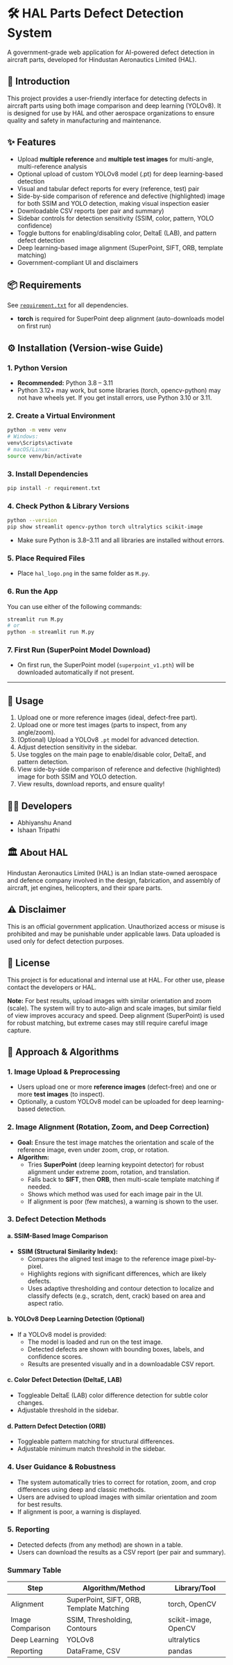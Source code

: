 # 🛠️ HAL Parts Defect Detection System

A government-grade web application for AI-powered defect detection in aircraft parts, developed for Hindustan Aeronautics Limited (HAL).

## 🚀 Introduction
This project provides a user-friendly interface for detecting defects in aircraft parts using both image comparison and deep learning (YOLOv8). It is designed for use by HAL and other aerospace organizations to ensure quality and safety in manufacturing and maintenance.

## ✨ Features
- Upload **multiple reference** and **multiple test images** for multi-angle, multi-reference analysis
- Optional upload of custom YOLOv8 model (.pt) for deep learning-based detection
- Visual and tabular defect reports for every (reference, test) pair
- Side-by-side comparison of reference and defective (highlighted) image for both SSIM and YOLO detection, making visual inspection easier
- Downloadable CSV reports (per pair and summary)
- Sidebar controls for detection sensitivity (SSIM, color, pattern, YOLO confidence)
- Toggle buttons for enabling/disabling color, DeltaE (LAB), and pattern defect detection
- Deep learning-based image alignment (SuperPoint, SIFT, ORB, template matching)
- Government-compliant UI and disclaimers

## 📦 Requirements
See [`requirement.txt`](requirement.txt) for all dependencies.
- **torch** is required for SuperPoint deep alignment (auto-downloads model on first run)

## ⚙️ Installation (Version-wise Guide)

### 1. **Python Version**
- **Recommended:** Python 3.8 – 3.11
- Python 3.12+ may work, but some libraries (torch, opencv-python) may not have wheels yet. If you get install errors, use Python 3.10 or 3.11.

### 2. **Create a Virtual Environment**
```bash
python -m venv venv
# Windows:
venv\Scripts\activate
# macOS/Linux:
source venv/bin/activate
```

### 3. **Install Dependencies**
```bash
pip install -r requirement.txt
```

### 4. **Check Python & Library Versions**
```bash
python --version
pip show streamlit opencv-python torch ultralytics scikit-image
```
- Make sure Python is 3.8–3.11 and all libraries are installed without errors.

### 5. **Place Required Files**
- Place `hal_logo.png` in the same folder as `M.py`.

### 6. **Run the App**
You can use either of the following commands:
```bash
streamlit run M.py
# or
python -m streamlit run M.py
```

### 7. **First Run (SuperPoint Model Download)**
- On first run, the SuperPoint model (`superpoint_v1.pth`) will be downloaded automatically if not present.

---

## 📝 Usage
1. Upload one or more reference images (ideal, defect-free part).
2. Upload one or more test images (parts to inspect, from any angle/zoom).
3. (Optional) Upload a YOLOv8 `.pt` model for advanced detection.
4. Adjust detection sensitivity in the sidebar.
5. Use toggles on the main page to enable/disable color, DeltaE, and pattern detection.
6. View side-by-side comparison of reference and defective (highlighted) image for both SSIM and YOLO detection.
7. View results, download reports, and ensure quality!

## 👩‍💻 Developers
- Abhiyanshu Anand
- Ishaan Tripathi

## 🏛️ About HAL
Hindustan Aeronautics Limited (HAL) is an Indian state-owned aerospace and defence company involved in the design, fabrication, and assembly of aircraft, jet engines, helicopters, and their spare parts.

## ⚠️ Disclaimer
This is an official government application. Unauthorized access or misuse is prohibited and may be punishable under applicable laws. Data uploaded is used only for defect detection purposes.

## 📄 License
This project is for educational and internal use at HAL. For other use, please contact the developers or HAL.

**Note:** For best results, upload images with similar orientation and zoom (scale). The system will try to auto-align and scale images, but similar field of view improves accuracy and speed. Deep alignment (SuperPoint) is used for robust matching, but extreme cases may still require careful image capture.

## 🧠 Approach & Algorithms

### 1. Image Upload & Preprocessing
- Users upload one or more **reference images** (defect-free) and one or more **test images** (to inspect).
- Optionally, a custom YOLOv8 model can be uploaded for deep learning-based detection.

### 2. Image Alignment (Rotation, Zoom, and Deep Correction)
- **Goal:** Ensure the test image matches the orientation and scale of the reference image, even under zoom, crop, or rotation.
- **Algorithm:**
  - Tries **SuperPoint** (deep learning keypoint detector) for robust alignment under extreme zoom, rotation, and translation.
  - Falls back to **SIFT**, then **ORB**, then multi-scale template matching if needed.
  - Shows which method was used for each image pair in the UI.
  - If alignment is poor (few matches), a warning is shown to the user.

### 3. Defect Detection Methods
#### a. SSIM-Based Image Comparison
- **SSIM (Structural Similarity Index):**
  - Compares the aligned test image to the reference image pixel-by-pixel.
  - Highlights regions with significant differences, which are likely defects.
  - Uses adaptive thresholding and contour detection to localize and classify defects (e.g., scratch, dent, crack) based on area and aspect ratio.

#### b. YOLOv8 Deep Learning Detection (Optional)
- If a YOLOv8 model is provided:
  - The model is loaded and run on the test image.
  - Detected defects are shown with bounding boxes, labels, and confidence scores.
  - Results are presented visually and in a downloadable CSV report.

#### c. Color Defect Detection (DeltaE, LAB)
- Toggleable DeltaE (LAB) color difference detection for subtle color changes.
- Adjustable threshold in the sidebar.

#### d. Pattern Defect Detection (ORB)
- Toggleable pattern matching for structural differences.
- Adjustable minimum match threshold in the sidebar.

### 4. User Guidance & Robustness
- The system automatically tries to correct for rotation, zoom, and crop differences using deep and classic methods.
- Users are advised to upload images with similar orientation and zoom for best results.
- If alignment is poor, a warning is displayed.

### 5. Reporting
- Detected defects (from any method) are shown in a table.
- Users can download the results as a CSV report (per pair and summary).

### Summary Table

| Step                | Algorithm/Method         | Library/Tool         |
|---------------------|-------------------------|----------------------|
| Alignment           | SuperPoint, SIFT, ORB, Template Matching | torch, OpenCV |
| Image Comparison    | SSIM, Thresholding, Contours | scikit-image, OpenCV|
| Deep Learning       | YOLOv8                   | ultralytics          |
| Reporting           | DataFrame, CSV           | pandas               | 
